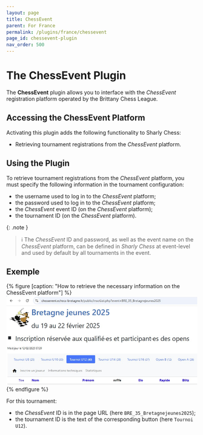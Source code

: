 ```yaml
---
layout: page
title: ChessEvent
parent: For France
permalink: /plugins/france/chessevent
page_id: chessevent-plugin
nav_order: 500
---
```


# The ChessEvent Plugin

The **ChessEvent** plugin allows you to interface with the _ChessEvent_ registration platform operated by the Brittany Chess League.

## Accessing the ChessEvent Platform

Activating this plugin adds the following functionality to Sharly Chess:
- Retrieving tournament registrations from the _ChessEvent_ platform.

## Using the Plugin

To retrieve tournament registrations from the _ChessEvent_ platform, you must specify the following information in the tournament configuration:
- the username used to log in to the _ChessEvent_ platform;
- the password used to log in to the _ChessEvent_ platform;
- the _ChessEvent_ event ID (on the _ChessEvent_ platform);
- the tournament ID (on the _ChessEvent_ platform).

{: .note }
> :information_source: The _ChessEvent_ ID and password, as well as the event name on the _ChessEvent_ platform, can be defined in _Sharly Chess_ at event-level and used by default by all tournaments in the event.

## Exemple

{% figure [caption: "How to retrieve the necessary information on the ChessEvent platform"] %}
![How to retrieve the necessary information on the ChessEvent platform](/assets/images/chessevent/chessevent-example.jpg)
{% endfigure %}

For this tournament:

- the _ChessEvent_ ID is in the page URL (here `BRE_35_Bretagnejeunes2025`);
- the tournament ID is the text of the corresponding button (here `Tournoi U12`).

